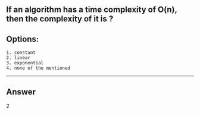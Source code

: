 ## If an algorithm has a time complexity of O(n), then the complexity of it is ?


## Options:
    1. constant 
    2. linear
    3. exponential 
    4. none of the mentioned

---

## Answer
2
